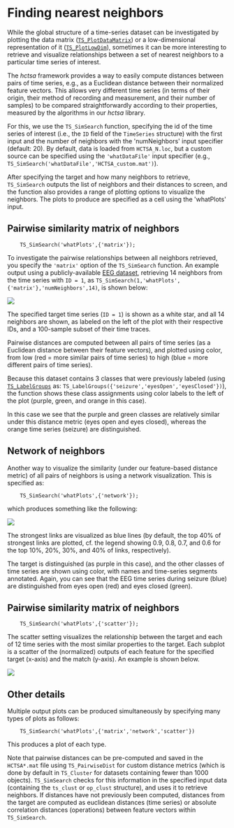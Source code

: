 # Finding nearest neighbors

While the global structure of a time-series dataset can be investigated by plotting the data matrix ([`TS_PlotDataMatrix`](visualizing\_the\_data\_matrix.md)) or a low-dimensional representation of it ([`TS_PlotLowDim`](low\_dim.md)), sometimes it can be more interesting to retrieve and visualize relationships between a set of nearest neighbors to a particular time series of interest.

The _hctsa_ framework provides a way to easily compute distances between pairs of time series, e.g., as a Euclidean distance between their normalized feature vectors. This allows very different time series (in terms of their origin, their method of recording and measurement, and their number of samples) to be compared straightforwardly according to their properties, measured by the algorithms in our _hctsa_ library.

For this, we use the `TS_SimSearch` function, specifying the id of the time series of interest (i.e., the `ID` field of the `TimeSeries` structure) with the first input and the number of neighbors with the 'numNeighbors' input specifier (default: 20). By default, data is loaded from `HCTSA_N.loc`, but a custom source can be specified using the `'whatDataFile'` input specifier (e.g., `TS_SimSearch('whatDataFile','HCTSA_custom.mat')`).

After specifying the target and how many neighbors to retrieve, `TS_SimSearch` outputs the list of neighbors and their distances to screen, and the function also provides a range of plotting options to visualize the neighbors. The plots to produce are specified as a cell using the 'whatPlots' input.

## Pairwise similarity matrix of neighbors

```
    TS_SimSearch('whatPlots',{'matrix'});
```

To investigate the pairwise relationships between all neighbors retrieved, you specify the `'matrix'` option of the `TS_SimSearch` function. An example output using a publicly-available [EEG dataset](http://epileptologie-bonn.de/cms/front\_content.php?idcat=193\&lang=3), retrieving 14 neighbors from the time series with `ID = 1`, as `TS_SimSearch(1,'whatPlots',{'matrix'},'numNeighbors',14)`, is shown below:

![](../../.gitbook/assets/TS\_SimSearch\_matrix.png)

The specified target time series (`ID = 1`) is shown as a white star, and all 14 neighbors are shown, as labeled on the left of the plot with their respective IDs, and a 100-sample subset of their time traces.

Pairwise distances are computed between all pairs of time series (as a Euclidean distance between their feature vectors), and plotted using color, from low (red = more similar pairs of time series) to high (blue = more different pairs of time series).

Because this dataset contains 3 classes that were previously labeled (using [`TS_LabelGroups`](grouping.md) as: `TS_LabelGroups({'seizure','eyesOpen','eyesClosed'})`), the function shows these class assignments using color labels to the left of the plot (purple, green, and orange in this case).

In this case we see that the purple and green classes are relatively similar under this distance metric (eyes open and eyes closed), whereas the orange time series (seizure) are distinguished.

## Network of neighbors

Another way to visualize the similarity (under our feature-based distance metric) of all pairs of neighbors is using a network visualization. This is specified as:

```
    TS_SimSearch('whatPlots',{'network'});
```

which produces something like the following:

![](../../.gitbook/assets/TS\_SimSearch\_network.png)

The strongest links are visualized as blue lines (by default, the top 40% of strongest links are plotted, cf. the legend showing 0.9, 0.8, 0.7, and 0.6 for the top 10%, 20%, 30%, and 40% of links, respectively).

The target is distinguished (as purple in this case), and the other classes of time series are shown using color, with names and time-series segments annotated. Again, you can see that the EEG time series during seizure (blue) are distinguished from eyes open (red) and eyes closed (green).

## Pairwise similarity matrix of neighbors

```
    TS_SimSearch('whatPlots',{'scatter'});
```

The scatter setting visualizes the relationship between the target and each of 12 time series with the most similar properties to the target. Each subplot is a scatter of the (normalized) outputs of each feature for the specified target (x-axis) and the match (y-axis). An example is shown below.

![](../../.gitbook/assets/TS\_SimSearch\_scatters.png)

## Other details

Multiple output plots can be produced simultaneously by specifying many types of plots as follows:

```
    TS_SimSearch('whatPlots',{'matrix','network','scatter'})
```

This produces a plot of each type.

Note that pairwise distances can be pre-computed and saved in the `HCTSA*.mat` file using `TS_PairwiseDist` for custom distance metrics (which is done by default in `TS_Cluster` for datasets containing fewer than 1000 objects). `TS_SimSearch` checks for this information in the specified input data (containing the `ts_clust` or `op_clust` structure), and uses it to retrieve neighbors. If distances have not previously been computed, distances from the target are computed as euclidean distances (time series) or absolute correlation distances (operations) between feature vectors within `TS_SimSearch`.
